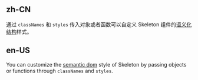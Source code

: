 ## zh-CN

通过 `classNames` 和 `styles` 传入对象或者函数可以自定义 Skeleton 组件的[语义化结构](#semantic-dom)样式。

## en-US

You can customize the [semantic dom](#semantic-dom) style of Skeleton by passing objects or functions through `classNames` and `styles`.
